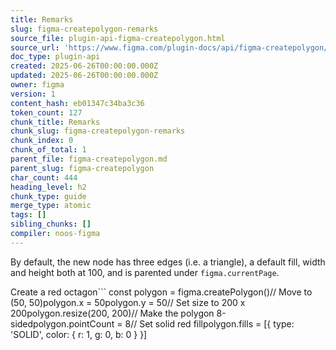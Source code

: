 ```yaml
---
title: Remarks
slug: figma-createpolygon-remarks
source_file: plugin-api-figma-createpolygon.html
source_url: 'https://www.figma.com/plugin-docs/api/figma-createpolygon/'
doc_type: plugin-api
created: 2025-06-26T00:00:00.000Z
updated: 2025-06-26T00:00:00.000Z
owner: figma
version: 1
content_hash: eb01347c34ba3c36
token_count: 127
chunk_title: Remarks
chunk_slug: figma-createpolygon-remarks
chunk_index: 0
chunk_of_total: 1
parent_file: figma-createpolygon.md
parent_slug: figma-createpolygon
char_count: 444
heading_level: h2
chunk_type: guide
merge_type: atomic
tags: []
sibling_chunks: []
compiler: noos-figma
---
```


By default, the new node has three edges (i.e. a triangle), a default fill, width and height both at 100, and is parented under `figma.currentPage`.

Create a red octagon```
const polygon = figma.createPolygon()// Move to (50, 50)polygon.x = 50polygon.y = 50// Set size to 200 x 200polygon.resize(200, 200)// Make the polygon 8-sidedpolygon.pointCount = 8// Set solid red fillpolygon.fills = [{ type: 'SOLID', color: { r: 1, g: 0, b: 0 } }]
```
